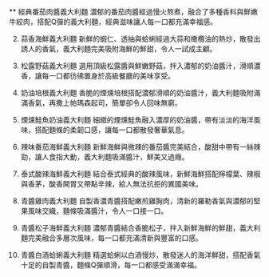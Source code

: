 ** 經典番茄肉醬義大利麵
濃郁的番茄肉醬經過慢火熬煮，融合了多種香料與鮮嫩牛絞肉，搭配Q彈的義大利麵，經典滋味讓人每一口都充滿幸福感。

2. 蒜香海鮮義大利麵
新鮮的蝦仁、透抽與蛤蜊經過大蒜和橄欖油的熱炒，散發出誘人的香氣，義大利麵完美吸附海鮮的鮮甜，令人一試成主顧。

3. 松露野菇義大利麵
選用頂級松露醬與鮮嫩野菇，拌入濃郁的奶油醬汁，滑順濃香，讓每一口都彷彿置身於高級餐廳的美味享受。

4. 奶油培根義大利麵
香脆的煙燻培根搭配濃郁滑順的奶油醬汁，義大利麵吸附滿滿香氣，再撒上帕瑪森起司，簡單卻令人回味無窮。

5. 煙燻鮭魚奶油義大利麵
細緻的煙燻鮭魚融入濃厚的奶油醬，帶有淡淡的海洋風味，搭配麵條的柔韌口感，讓每一口都散發奢華氣息。

6. 辣味番茄海鮮義大利麵
新鮮海鮮與微辣的番茄醬完美結合，酸甜中帶有一絲辣勁，讓人食指大動，義大利麵吸滿醬汁，鮮美又過癮。

7. 泰式酸辣海鮮義大利麵
結合泰式經典的酸辣風味，新鮮海鮮搭配檸檬葉、辣椒與香茅，酸香開胃又帶點辛辣，給人無法抗拒的異國美味。

8. 青醬雞肉義大利麵
自製香濃青醬搭配嫩煎雞胸肉，清新的羅勒香氣與濃郁的堅果風味交織，麵條吸滿醬汁，令人一口接一口。

9. 青醬松子海鮮義大利麵
濃郁青醬結合香脆松子，拌入新鮮海鮮的鮮甜，義大利麵完美融合多層次風味，每一口都充滿清新與豐富的口感。

10. 青醬白酒蛤蜊義大利麵
精選蛤蜊以白酒慢炒，散發迷人的海洋鮮甜，搭配香氣十足的自製青醬，麵條Q彈順滑，每一口都感受滿滿幸福。
